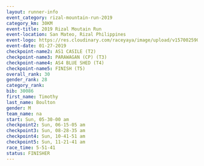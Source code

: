 ```yaml
---
layout: runner-info 
event_category: rizal-mountain-run-2019 
category_km: 30KM 
event-title: 2019 Rizal Moutain Run 
event-location: San Mateo, Rizal Philippines 
event-logo: https://res.cloudinary.com/raceyaya/image/upload/v1570025909/logo/rizal-mountain_gkfete.jpg 
event-date: 01-27-2019 
checkpoint-name2: AS1 CASILE (T2) 
checkpoint-name3: PARAWAGAN (CP) (T3) 
checkpoint-name4: AS4 BLUE SHED (T4) 
checkpoint-name5: FINISH (T5) 
overall_rank: 30
gender_rank: 28
category_rank: 
bib: 30086
first_name: Timothy
last_name: Boulton
gender: M
team_name: na
start: Sun, 05-30-00 am
checkpoint2: Sun, 06-15-05 am
checkpoint3: Sun, 08-28-35 am
checkpoint4: Sun, 10-41-51 am
checkpoint5: Sun, 11-21-41 am
race_time: 5-51-41
status: FINISHER
---
```

